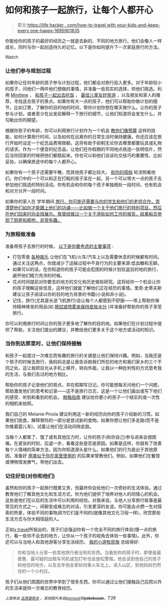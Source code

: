 # 如何和孩子一起旅行，让每个人都开心

> 原文:[https://life hacker . com/how-to-travel with your-kids-and-keep-every one-happy-1695901835](https://lifehacker.com/how-to-travel-with-your-kids-and-keep-everyone-happy-1695901835)

你能给你的孩子的最好的经历之一就是去新的、不同的地方旅行。他们会像人一样成长，同时与你一起创造持久的记忆。以下是你如何提升下一次家庭旅行的方法。

Watch

### **让他们参与规划过程**

如果你让任何年龄的孩子参与计划过程，他们都会对旅行投入更多。对于年龄较小的孩子，问他们一两件他们想做的事情，并准备一些现实的选择，供他们挑选。利用 [Minitime](http://lifehacker.com/minitime-helps-plan-family-friendly-vacations-5980843) ， [和孩子一起出去吃饭](http://lifehacker.com/out-to-eat-with-kids-shows-you-where-and-when-kids-ea-1695118795) ， [最佳儿童友好旅游](http://bestkidfriendlytravel.com/) ，以及朋友和家人的推荐，寻找适合孩子的景点。如果你有大一点的孩子，他们可以帮助你做计划的细节，比如订票，了解你的目的地的时间，帮你计划你想在哪天做什么。让你的孩子参与计划，或者至少在出发前解释一下旅行的细节，让他们知道将会发生什么，并勾勒出你的期望。

根据你孩子的年龄，你可以利用旅行计划作为一个机会 [教他们像预算](http://lifehacker.com/how-should-i-teach-my-kids-about-money-989572776) 这样的技能，如何计算旅行时间，以及如何在远离你的日常生活时保持健康。你还应该在旅行开始时设定一个纪念品费用限额。这将有助于抑制无论你去哪里都要玩具或礼物的请求。作为一个便宜的纪念品，让他们在你假期的不同地点挑选一张明信片，然后当你回家的时候把他们都框起来。你也可以和他们谈谈社交技巧的重要性，比如妥协，以确保旅途中的每个人都开心。

如果你有一个孩子还需要午睡，而其他孩子都比较大， [和你的搭档](https://www.care.com/a/how-to-travel-with-kids-and-stay-sane-20150406094848) 轮流照看他们。你们中的一个可以和正在打盹的孩子呆在一起，另一个可以带大一点的孩子去参加他们挑选的特别活动。你有机会和你的每个孩子单独相处一段时间，也有机会和对方分开一段时间。

如果你的家人在 学年期间 [旅行，你可能还需要与你的学生和他们的老师合作，弄清楚他们如何才能跟上他们的功课——比如做一个关于他们旅行的特别项目，然后在他们回来时向全班展示。我曾经做过一个关于游轮如何工作的报告，结果船员参观了厨房和舰桥，非常有趣。](http://lifehacker.com/should-taking-kids-out-of-school-for-family-vacation-be-1679932609)

### **为旅程做准备**

准备带孩子去旅行的时候， [以下是你要考虑的主要事项](http://lifehacker.com/how-can-i-make-traveling-with-kids-less-of-a-nightmare-5993628) :

*   打包零食 [各种娱乐](http://wayfarer.lifehacker.com/keep-kids-occupied-during-travel-by-spreading-out-activ-1649219337) 让他们在飞机/火车/汽车上以及需要休息的时候都有时间。通过关注这两点，你就减少了运输过程中不良行为的主要来源:低血糖和无聊。
*   如果可以的话，在你知道你的孩子可能会犯困的时候计划往返目的地的旅行，避开他们精力充沛的时候。
*   花点时间提前对你要去的地方的文化和历史做些研究。这将给你一个机会让你的孩子理解这些信息，这样他们就能了解他们正在经历的事情。里奇·史蒂夫斯建议让孩子阅读以你的目的地为背景的书籍(小说和非小说)。
*   记住，旅行(尤其是长途飞机旅行)会让每个人都感到不舒服——带上帮助你保持精神焕发的用品(如 [擦拭或喷雾来保持皮肤水分](http://wayfarer.lifehacker.com/keep-your-skin-hydrated-during-travel-to-feel-refreshed-1661482044) )并准备好帮助你的孩子享受旅行。

你可以利用旅行时间让你的孩子更多地了解你的目的地。如果他们在计划过程中提供了帮助，关注他们提出的建议，并教给他们更多关于这个地方或活动的知识。

### **当你到达那里时，让他们保持接触**

和孩子一起度过一次难忘而有趣的旅行的关键是让他们保持兴趣。例如，当我还是个孩子的时候去旅行，我妈妈总是让我告诉她我们所在的地方和我们家乡的三个不同之处。这让我把目光从手机上移开，转向外面，让我以一种批判性的方式思考我的生活，与我们去过的地方相比。

帮助你的孩子记录他们的观点，并在假期写日记。你可能想每天问他们一个问题，帮助激发他们的思考和记录——这不是旅行日志，这是一个让他们画出或写下他们的感受、听到和看到的机会。 [粗略指南](http://www.roughguides.com/article/20-tips-for-travelling-with-children/) 建议给你更小的孩子一个结实的或一次性的相机来拍照。

我们自己的 Melanie Pinola 建议利用这一新的经历向你的孩子介绍新的习惯。如果他们挑食，解释冒险的一部分是尝试新的食物。如果你想让他们多走路(而不是你推着婴儿车)，试着让他们在活动间隙走路。

当每个人都累了、饿了或有其他压力时，让你的孩子(和你自己)参与进来会很困难。在紧张的时刻，后退一步，看看这些是否是原因。如果是这样，你就有了改善每个人情绪的简单方法，因为你知道源头是什么。如果他们的行为是出于其他原因，准备好 [用类似于你在家里使用的](http://lifehacker.com/six-tips-on-disciplining-children-from-an-experienced-t-1679048782) 的后果来管教他们。例如，如果他们在餐馆或博物馆发脾气，带他们出去。

### **记住好处(对你和他们)**

虽然和你的孩子一起旅行既累又贵，但最终你会给他们一次奇妙的生活体验。通过教育他们了解其他文化和生活方式，你为他们提供了培养对他人的同情心的机会。这些是他们在以后的生活中可以利用的经验。对我来说，与他人分享旅行故事是最常见的方式之一，闲聊变成难忘的对话，引发更深的友谊。你可能会点燃一生对探索的热爱，体验不同的事物*因为*它们是不同的(就像其他文化习俗一样)，欣赏那些生活方式与你大相径庭的人。

正如[y travel](http://www.ytravelblog.com/reasons-for-traveling-with-kids/)所指出的，孩子们会强迫你有一个完全不同的旅行体验(慢一点的旅行，看一些你不会去的地方，让你从一个孩子的视角去体验一些事情)。此外，你还可以与当地人和其他游客分享生活经历。 [我的小游牧民族](http://mylittlenomads.com/) 总结得好:

> 你和当地人分享一些其他旅行者没有的东西。当看到你的孩子时，即使是最疲惫、最可疑的出租车司机或包打听也会放松警惕。他会谈到他自己的孩子和他住的地方，以及去年他全家如何乘火车北上，进入山区，到他妈妈仍然住的一个小村庄。

孩子们从他们周围的世界中学到了很多东西，你可以通过让他们接触自己后院以外的生活来提供一次难忘的教育经历。

<small>*上图来自*</small> [<small>*瓦西里耶夫*</small>](http://www.shutterstock.com/pic.mhtml?id=183037556&src=id) <small>*。其他图片来自*</small>[*<small>bjornegil</small>*](https://www.flickr.com/photos/bjornegil/16947738311/)*<small>和</small>**<small>yakobusan</small>**<small>。</small>T39*